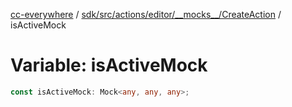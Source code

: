 [cc-everywhere](../../../../../../../index.md) / [sdk/src/actions/editor/\_\_mocks\_\_/CreateAction](../index.md) / isActiveMock

# Variable: isActiveMock

```ts
const isActiveMock: Mock<any, any, any>;
```
